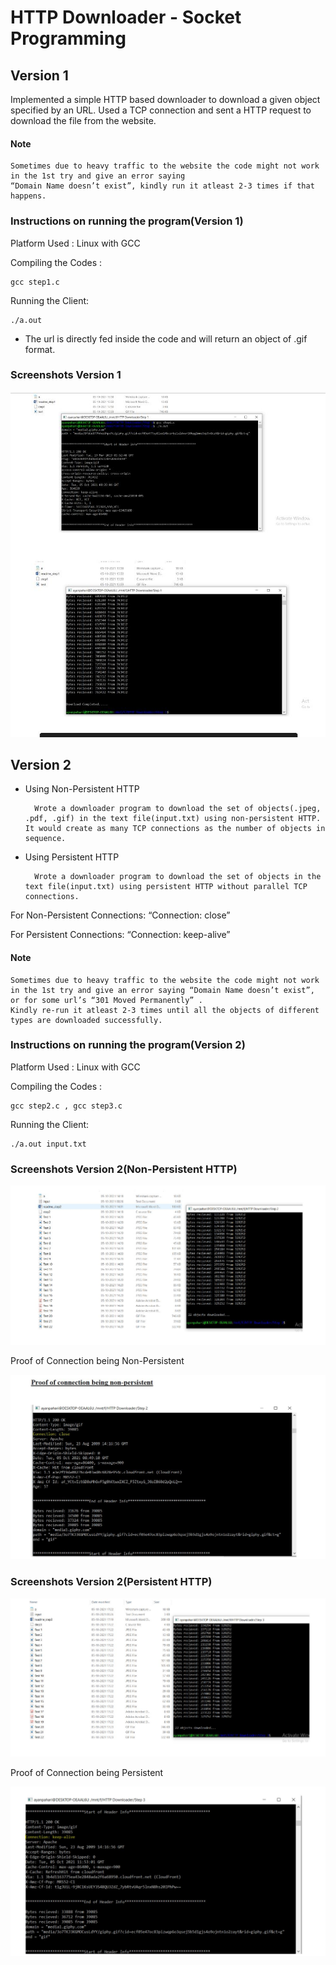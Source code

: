 
# HTTP Downloader - Socket Programming

## Version 1

Implemented a simple HTTP based downloader to download a given object
specified by an URL. Used a TCP connection and sent a HTTP request to download the file
from the website.

#### Note 

    Sometimes due to heavy traffic to the website the code might not work in the 1st try and give an error saying 
    “Domain Name doesn’t exist”, kindly run it atleast 2-3 times if that happens.
    
### Instructions on running the program(Version 1)

Platform Used : Linux with GCC

Compiling the Codes : 
    
    gcc step1.c

Running the Client: 

    ./a.out

- The url is directly fed inside the code and will return an object of .gif format.
### Screenshots Version 1

![Output Screenshot](https://github.com/AyanPahari/HTTP-Downloader-Socket-Programming/blob/master/Screenshots/version%201.JPG)


## Version 2

- Using Non-Persistent HTTP

        Wrote a downloader program to download the set of objects(.jpeg, .pdf, .gif) in the text file(input.txt) using non-persistent HTTP. It would create as many TCP connections as the number of objects in sequence.

- Using Persistent HTTP

        Wrote a downloader program to download the set of objects in the text file(input.txt) using persistent HTTP without parallel TCP connections.

For Non-Persistent Connections: “Connection: close”

For Persistent Connections: “Connection: keep-alive”
#### Note

    Sometimes due to heavy traffic to the website the code might not work in the 1st try and give an error saying “Domain Name doesn’t exist”, or for some url’s “301 Moved Permanently” . 
    Kindly re-run it atleast 2-3 times until all the objects of different types are downloaded successfully.
### Instructions on running the program(Version 2)

Platform Used : Linux with GCC

Compiling the Codes : 
    
    gcc step2.c , gcc step3.c

Running the Client: 

    ./a.out input.txt

### Screenshots Version 2(Non-Persistent HTTP)

![Output Screenshot](https://github.com/AyanPahari/HTTP-Downloader-Socket-Programming/blob/master/Screenshots/version%202.JPG)

Proof of Connection being Non-Persistent

![Output Screenshot](https://github.com/AyanPahari/HTTP-Downloader-Socket-Programming/blob/master/Screenshots/version%202(NP%20Proof).JPG)


### Screenshots Version 2(Persistent HTTP)

![Output Screenshot](https://github.com/AyanPahari/HTTP-Downloader-Socket-Programming/blob/master/Screenshots/version%202(Persistent).JPG)

Proof of Connection being Persistent

![Output Screenshot](https://github.com/AyanPahari/HTTP-Downloader-Socket-Programming/blob/master/Screenshots/Version%202(Proof%20P).JPG)


